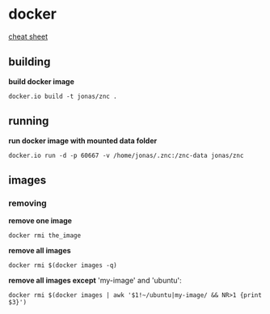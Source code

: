 # docker
[cheat sheet](https://gist.github.com/wsargent/7049221)
## building
**build docker image**

	docker.io build -t jonas/znc .
	
## running
**run docker image with mounted data folder**

	docker.io run -d -p 60667 -v /home/jonas/.znc:/znc-data jonas/znc

## images	
### removing
**remove one image**

	docker rmi the_image

**remove all images**

	docker rmi $(docker images -q)

**remove all images except** 'my-image' and 'ubuntu':

	docker rmi $(docker images | awk '$1!~/ubuntu|my-image/ && NR>1 {print $3}')